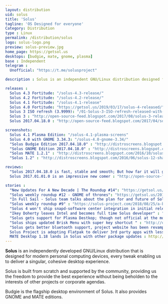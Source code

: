 ```yaml
---
layout: distribution
uid: solus
title: 'Solus'
tagline: 'OS Designed for everyone'
Category: Distribution
type : Linux
permalink: /distribution/solus
logo: solus-logo.png
preview: solus-preview.jpg
home_page: https://getsol.us
desktops: [budgie, mate, gnome, plasma]
base : Independent
telegram : 
  Unofficial: "https://t.me/solusproject"

description : Solus is an independent GNU/Linux distribution designed for modern personal computers, every tweak enabling us to deliver a singular, cohesive desktop experience.

releases :
  Solus 4.3 Fortitude: "/solus-4.3-release/"
  Solus 4.2 Fortitude: "/solus-4.2-release/"
  Solus 4.1 Fortitude: "/solus-4.1-release"
  Solus 4.0 Fortitude: "https://getsol.us/2019/03/17/solus-4-released/"
  Solus 3 ISO refresh (3.9999): "/01-Solus-3-ISO-refresh-released-with-better-hardware-supported-improved-theming/"
  Solus 3 : "http://open-source-feed.blogspot.com/2017/08/solus-3-released-with-budgie-desktop.html"
  Solus 2017.04.18.0 : "http://open-source-feed.blogspot.com/2017/04/solus-201704180-snapshot-released.html"

screenshots:
  Solus 4.1 Plasma Edition: "/solus-4.1-plasma-screens"
  Solus 4.0 with GNOME 3.34.3: "/solus-4.0-gnome-3.34/"
  "Solus Budgie Edition 2017.04.18.0" : "http://distroscreens.blogspot.com/2017/04/solus-201704180-budgie-screenshots.html"
  "Solus GNOME Edition 2017.04.18.0" : "http://distroscreens.blogspot.com/2017/04/solus-gnome-edition-201704180.html"
  "Solus MATE 1.2.1" : "http://distroscreens.blogspot.com/2016/10/solus-mate-121-shannon-screenshots.html"
  "Solus 1.2" : "http://distroscreens.blogspot.com/2016/06/solus-12-shannon-screenshots.html"

reviews:
  "Solus 2017.04.18.0 is fast, stable and smooth; But how far it will go" : "http://open-source-feed.blogspot.com/2017/05/solus-201704180-is-stable-fast-and.html"
  Solus 2017.01.01.0 is an impressive new comer : "http://open-source-feed.blogspot.com/2017/02/solus-201701010-is-impressive-new-comer.html"

stories :
  "New Updates For A New Decade | The Roundup #14": "https://getsol.us/2020/01/17/new-updates-for-a-new-decade/"
  "Solus weekly roundup #12 - GNOME of thrones": "https://getsol.us/2019/04/25/gnome-of-thrones/"
  "In Full Sail - Solus team talks about the plan for and future of Solus": "https://getsol.us/2018/10/27/in-full-sail/"
  "Solus weekly roundup #9" : "https://solus-project.com/2018/08/25/a-bigger-toolbox/"
  "Solus 4 won't ship snapd-software center integration in initial release" : "http://open-source-feed.blogspot.com/2018/02/solus-4-wont-ship-snapd-support-in.html"
  "Ikey Doherty leaves Intel and becomes full time Solus developer" : "http://open-source-feed.blogspot.com/2017/06/ikey-doherty-leaves-intel-and-becomes.html"
  "Solus gets support for Plasma Destkop; though not official at the moment" : "http://open-source-feed.blogspot.com/2017/05/solus-gets-support-for-plasma-destkop.html" 
  "Solus ships updated Brisk Menu with super key shortcut " : "http://open-source-feed.blogspot.com/2017/05/solus-ships-updated-brisk-menu-with.html"
  "Solus gets better bluetooth support, project website has been revamped and other updates" : "http://open-source-feed.blogspot.com/2017/05/solus-gets-better-bluetooth-support.html"
  Solus Project is adopting Flatpak to deliver 3rd party apps with less pain : http://open-source-feed.blogspot.com/2017/01/solus-project-is-adopting-flatpak-to.html
  MATE Desktop 1.18 lands in Solus with other package updates : http://open-source-feed.blogspot.com/2017/03/mate-desktop-118-lands-in-solus-with.html
---
```


**Solus** is an independently developed GNU/Linux distribution that is designed for modern personal 
computing devices, every tweak enabling us to deliver a singular, cohesive desktop experience.

Solus is built from scratch and supported by the community, providing us the freedom to provide the 
best experience without being beholden to the interests of other projects or corporate agendas.

Budgie is the flagship desktop environment of Solus. It also provides GNOME and MATE editions.
